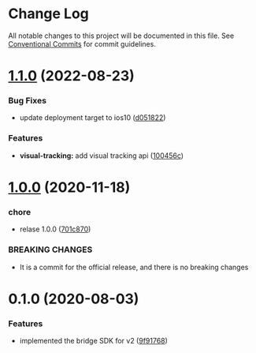 # Change Log

All notable changes to this project will be documented in this file.
See [Conventional Commits](https://conventionalcommits.org) for commit guidelines.

# [1.1.0](https://github.com/plaidev/karte-react-native/compare/@react-native-karte/variables@1.0.0...@react-native-karte/variables@1.1.0) (2022-08-23)


### Bug Fixes

* update deployment target to ios10 ([d051822](https://github.com/plaidev/karte-react-native/commit/d051822d24b5441f894b83abc6d22dcfcf689946))


### Features

* **visual-tracking:** add visual tracking api ([100456c](https://github.com/plaidev/karte-react-native/commit/100456c3d60cdd34b3a1079b20185eafa3b3a416))





# [1.0.0](https://github.com/plaidev/karte-react-native/compare/@react-native-karte/variables@0.1.0...@react-native-karte/variables@1.0.0) (2020-11-18)


### chore

* relase 1.0.0 ([701c870](https://github.com/plaidev/karte-react-native/commit/701c870fbda772ec180339643ac5c81d85ac9d65))


### BREAKING CHANGES

* It is a commit for the official release, and there is no breaking changes





# 0.1.0 (2020-08-03)


### Features

* implemented the bridge SDK for v2 ([9f91768](https://github.com/plaidev/karte-react-native/commit/9f9176880b4410b6dd9bb3bdfde2e16485ddba5b))
